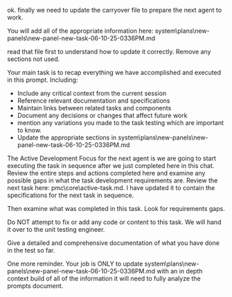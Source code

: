 ok. finally we need to update the carryover file to prepare the next agent to work.  

You will add all of the appropriate information here:
system\plans\new-panels\new-panel-new-task-06-10-25-0336PM.md

read that file first to understand how to update it correctly. Remove any sections not used.

Your main task is to recap everything we have accomplished and executed in this prompt. Including:
   - Include any critical context from the current session
   - Reference relevant documentation and specifications
   - Maintain links between related tasks and components
   - Document any decisions or changes that affect future work
   - mention any variations you made to the task testing which are important to know.
   - Update the appropriate sections in system\plans\new-panels\new-panel-new-task-06-10-25-0336PM.md

The Active Development Focus for the next agent is we are going to start executing the task in sequence after we just completed here in this chat. Review the entire steps and actions completed here and examine any possible gaps in what the task development requirements are. Review the next task here: pmc\core\active-task.md. I have updated it to contain the specifications for the next task in sequence.

Then examine what was completed in this task. Look for requirements gaps.

Do NOT attempt to fix or add any code or content to this task. We will hand it over to the unit testing engineer.  

Give a detailed and comprehensive documentation of what you have done in the test so far.

One more reminder. Your job is ONLY to update system\plans\new-panels\new-panel-new-task-06-10-25-0336PM.md with an in depth context build of all of the information it will need to fully analyze the prompts document.
